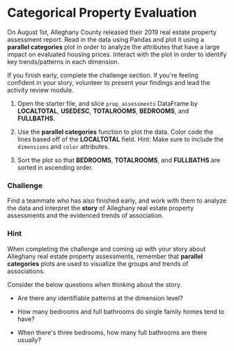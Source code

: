 # Categorical Property Evaluation

On August 1st, Alleghany County released their 2019 real estate property assessment report. Read in the data using Pandas and plot it using a **parallel categories** plot in order to analyze the attributes that have a large impact on evaluated housing prices. Interact with the plot in order to identify key trends/patterns in each dimension.

If you finish early, complete the challenge section. If you're feeling confident in your story, volunteer to present your findings and lead the activity review module.

1. Open the starter file, and slice `prop_assessments` DataFrame by **LOCALTOTAL**, **USEDESC**, **TOTALROOMS**, **BEDROOMS**, and **FULLBATHS**.

2. Use the **parallel categories** function to plot the data. Color code the lines based off of the **LOCALTOTAL** field. Hint: Make sure to include the `dimensions` and `color` attributes.

3. Sort the plot so that **BEDROOMS**, **TOTALROOMS**, and **FULLBATHS** are sorted in ascending order.

### Challenge

Find a teammate who has also finished early, and work with them to analyze the data and interpret the **story** of Alleghany real estate property assessments and the evidenced trends of association.

### Hint

When completing the challenge and coming up with your story about Alleghany real estate property assessments, remember that **parallel categories** plots are used to visualize the groups and trends of associations.

Consider the below questions when thinking about the story.

* Are there any identifiable patterns at the dimension level?

* How many bedrooms and full bathrooms do single family homes tend to have?

* When there's three bedrooms, how many full bathrooms are there usually?
